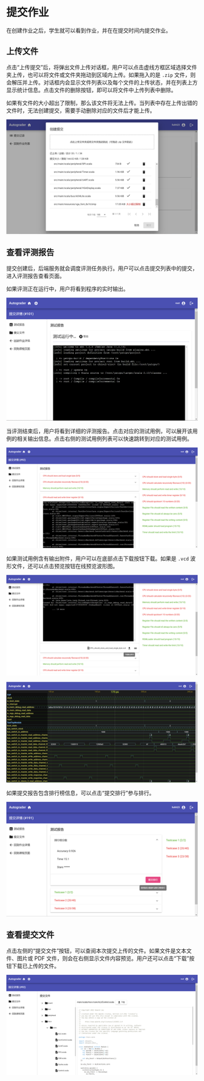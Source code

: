 # 提交作业

在创建作业之后，学生就可以看到作业，并在在提交时间内提交作业。

## 上传文件

点击“上传提交”后，将弹出文件上传对话框，用户可以点击虚线方框区域选择文件夹上传，也可以将文件或文件夹拖动到区域内上传。如果拖入的是 `.zip` 文件，则会解压并上传。对话框内会显示文件列表以及每个文件的上传状态，并在列表上方显示统计信息。点击文件的删除按钮，即可以将文件中上传列表中删除。

如果有文件的大小超出了限制，那么该文件将无法上传。当列表中存在上传出错的文件时，无法创建提交，需要手动删除对应的文件后才能上传。

![upload-dialog](../images/upload-dialog.png)

## 查看评测报告

提交创建后，后端服务就会调度评测任务执行。用户可以点击提交列表中的提交，进入评测报告查看页面。

如果评测正在运行中，用户将看到程序的实时输出。

![](../images/report-log.png)

当评测结束后，用户将看到详细的评测报告。点击对应的测试用例，可以展开该用例的相关输出信息。点击右侧的测试用例列表可以快速跳转到对应的测试用例。

![](../images/report-testcases.png)

如果测试用例含有输出附件，用户可以在底部点击下载按钮下载。如果是 `.vcd` 波形文件，还可以点击预览按钮在线预览波形图。

![](../images/output-file.png)

![](../images/vcd-viewer.png)


如果提交报告包含排行榜信息，可以点击“提交排行”参与排行。

![](../images/leaderboard-submission.png)

## 查看提交文件

点击左侧的“提交文件”按钮，可以查阅本次提交上传的文件。如果文件是文本文件、图片或 PDF 文件，则会在右侧显示文件内容预览。用户还可以点击“下载”按钮下载已上传的文件。

![](../images/submission-files.png)